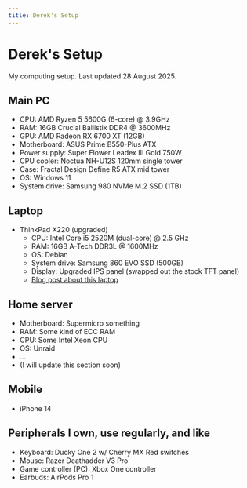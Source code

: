 ```yaml
---
title: Derek's Setup
---
```


# Derek's Setup

My computing setup. Last updated 28 August 2025.

## Main PC

- CPU: AMD Ryzen 5 5600G (6-core) @ 3.9GHz
- RAM: 16GB Crucial Ballistix DDR4 @ 3600MHz
- GPU: AMD Radeon RX 6700 XT (12GB)
- Motherboard: ASUS Prime B550-Plus ATX
- Power supply: Super Flower Leadex III Gold 750W
- CPU cooler: Noctua NH-U12S 120mm single tower
- Case: Fractal Design Define R5 ATX mid tower
- OS: Windows 11
- System drive: Samsung 980 NVMe M.2 SSD (1TB)

## Laptop

- ThinkPad X220 (upgraded)
    - CPU: Intel Core i5 2520M (dual-core) @ 2.5 GHz
    - RAM: 16GB A-Tech DDR3L @ 1600MHz
    - OS: Debian
    - System drive: Samsung 860 EVO SSD (500GB)
    - Display: Upgraded IPS panel (swapped out the stock TFT panel)
    - [Blog post about this laptop](/blog/thinkpad-x220)

## Home server

- Motherboard: Supermicro something
- RAM: Some kind of ECC RAM
- CPU: Some Intel Xeon CPU
- OS: Unraid
- ...
- (I will update this section soon)

## Mobile

- iPhone 14

## Peripherals I own, use regularly, and like

- Keyboard: Ducky One 2 w/ Cherry MX Red switches
- Mouse: Razer Deathadder V3 Pro
- Game controller (PC): Xbox One controller
- Earbuds: AirPods Pro 1